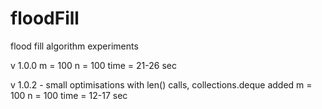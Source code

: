 # floodFill
flood fill algorithm experiments

v 1.0.0
    m = 100
    n = 100
    time = 21-26 sec

v 1.0.2 - small optimisations with len() calls, collections.deque added
    m = 100
    n = 100
    time = 12-17 sec